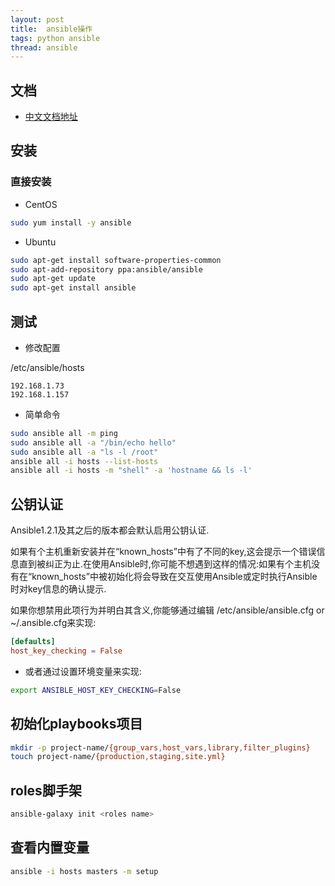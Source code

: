 ```yaml
---
layout: post
title:  ansible操作
tags: python ansible
thread: ansible
---
```

## 文档

* [中文文档地址](http://ansible-tran.readthedocs.io)

## 安装

### 直接安装

* CentOS

```bash
sudo yum install -y ansible
```

* Ubuntu

```bash
sudo apt-get install software-properties-common
sudo apt-add-repository ppa:ansible/ansible
sudo apt-get update
sudo apt-get install ansible
```

## 测试

* 修改配置

/etc/ansible/hosts

```text
192.168.1.73
192.168.1.157
```

* 简单命令

```bash
sudo ansible all -m ping
sudo ansible all -a "/bin/echo hello"
sudo ansible all -a "ls -l /root"
ansible all -i hosts --list-hosts
ansible all -i hosts -m "shell" -a 'hostname && ls -l'
```

## 公钥认证

Ansible1.2.1及其之后的版本都会默认启用公钥认证.

如果有个主机重新安装并在“known_hosts”中有了不同的key,这会提示一个错误信息直到被纠正为止.在使用Ansible时,你可能不想遇到这样的情况:如果有个主机没有在“known_hosts”中被初始化将会导致在交互使用Ansible或定时执行Ansible时对key信息的确认提示.

如果你想禁用此项行为并明白其含义,你能够通过编辑 /etc/ansible/ansible.cfg or ~/.ansible.cfg来实现:

```conf
[defaults]
host_key_checking = False
```

* 或者通过设置环境变量来实现:

```bash
export ANSIBLE_HOST_KEY_CHECKING=False
```

## 初始化playbooks项目

```bash
mkdir -p project-name/{group_vars,host_vars,library,filter_plugins}
touch project-name/{production,staging,site.yml}
```

## roles脚手架

```bash
ansible-galaxy init <roles name>
```

## 查看内置变量

```bash
ansible -i hosts masters -m setup
```
